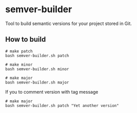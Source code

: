 # semver-builder

Tool to build semantic versions for your project stored in Git.

## How to build

```shell
# make patch
bash semver-builder.sh patch
```

```shell
# make minor
bash semver-builder.sh minor
```

```shell
# make major
bash semver-builder.sh major
```

If you to comment version with tag message
```shell
# make major
bash semver-builder.sh patch "Yet another version"
```